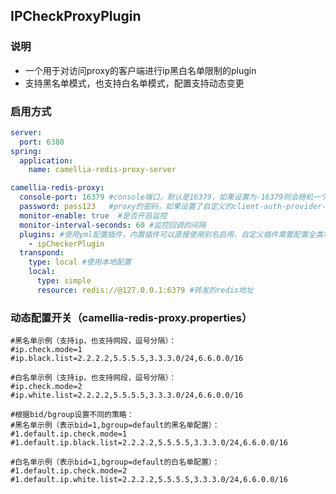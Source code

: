 
## IPCheckProxyPlugin

### 说明
* 一个用于对访问proxy的客户端进行ip黑白名单限制的plugin
* 支持黑名单模式，也支持白名单模式，配置支持动态变更

### 启用方式
```yaml
server:
  port: 6380
spring:
  application:
    name: camellia-redis-proxy-server

camellia-redis-proxy:
  console-port: 16379 #console端口，默认是16379，如果设置为-16379则会随机一个可用端口，如果设置为0，则不启动console
  password: pass123   #proxy的密码，如果设置了自定义的client-auth-provider-class-name，则密码参数无效
  monitor-enable: true  #是否开启监控
  monitor-interval-seconds: 60 #监控回调的间隔
  plugins: #使用yml配置插件，内置插件可以直接使用别名启用，自定义插件需要配置全类名
    - ipCheckerPlugin
  transpond:
    type: local #使用本地配置
    local:
      type: simple
      resource: redis://@127.0.0.1:6379 #转发的redis地址
```

### 动态配置开关（camellia-redis-proxy.properties）
```properties
#黑名单示例（支持ip，也支持网段，逗号分隔）：
#ip.check.mode=1
#ip.black.list=2.2.2.2,5.5.5.5,3.3.3.0/24,6.6.0.0/16

#白名单示例（支持ip，也支持网段，逗号分隔）：
#ip.check.mode=2
#ip.white.list=2.2.2.2,5.5.5.5,3.3.3.0/24,6.6.0.0/16

#根据bid/bgroup设置不同的策略：
#黑名单示例（表示bid=1,bgroup=default的黑名单配置）：
#1.default.ip.check.mode=1
#1.default.ip.black.list=2.2.2.2,5.5.5.5,3.3.3.0/24,6.6.0.0/16

#白名单示例（表示bid=1,bgroup=default的白名单配置）：
#1.default.ip.check.mode=2
#1.default.ip.white.list=2.2.2.2,5.5.5.5,3.3.3.0/24,6.6.0.0/16
```